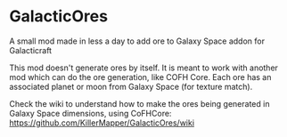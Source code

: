 # GalacticOres
A small mod made in less a day to add ore to Galaxy Space addon for Galacticraft

This mod doesn't generate ores by itself. It is meant to work with another mod which can do the ore generation, like COFH Core.
Each ore has an associated planet or moon from Galaxy Space (for texture match). 

Check the wiki to understand how to make the ores being generated in Galaxy Space dimensions, using CoFHCore: https://github.com/KillerMapper/GalacticOres/wiki
